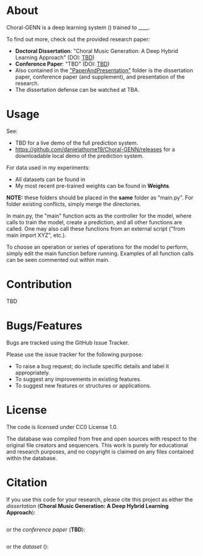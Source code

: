 # About
Choral-GENN is a deep learning system () trained to ____.

To find out more, check out the provided research paper:
  * **Doctoral Dissertation**: "Choral Music Generation: A Deep Hybrid Learning Approach" (DOI: [TBD](#)) 
  * **Conference Paper**: "TBD" (DOI: [TBD](#))
  * Also contained in the ["PaperAndPresentation"](https://github.com/danielathome19/Choral-GENN/tree/master/PaperAndPresentation) folder is the dissertation paper, conference paper (and supplement), and presentation of the research.
  * The dissertation defense can be watched at TBA.

# Usage
See:
  * TBD for a live demo of the full prediction system.
  * https://github.com/danielathome19/Choral-GENN/releases for a downloadable local demo of the prediction system.

For data used in my experiments:
  * All datasets can be found in 
  * My most recent pre-trained weights can be found in **Weights**.

**NOTE:** these folders should be placed in the **same** folder as "main.py". For folder existing conflicts, simply merge the directories.

In main.py, the "main" function acts as the controller for the model, where calls to train the model, create a prediction, and all other functions are called. One may also call these functions from an external script ("from main import XYZ", etc.).

To choose an operation or series of operations for the model to perform, simply edit the main function before running. Examples of all function calls can be seen commented out within main.

# Contribution
TBD

# Bugs/Features
Bugs are tracked using the GitHub Issue Tracker.

Please use the issue tracker for the following purpose:
  * To raise a bug request; do include specific details and label it appropriately.
  * To suggest any improvements in existing features.
  * To suggest new features or structures or applications.
  
# License
The code is licensed under CC0 License 1.0.

The database was compiled from free and open sources with respect to the original file creators and sequencers. This work is purely for educational and research purposes, and no copyright is claimed on any files contained within the database.

# Citation
If you use this code for your research, please cite this project as either the *dissertation* (**Choral Music Generation: A Deep Hybrid Learning Approach**):
```

```
or the *conference paper* (**TBD**):
```

```
or the *dataset* ():
```

```

